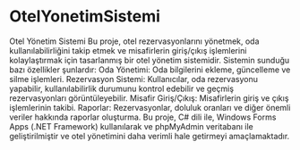 # OtelYonetimSistemi
 Otel Yönetim Sistemi  Bu proje, otel rezervasyonlarını yönetmek, oda kullanılabilirliğini takip etmek ve misafirlerin giriş/çıkış işlemlerini kolaylaştırmak için tasarlanmış bir otel yönetim sistemidir. Sistemin sunduğu bazı özellikler şunlardır:  Oda Yönetimi: Oda bilgilerini ekleme, güncelleme ve silme işlemleri. Rezervasyon Sistemi: Kullanıcılar, oda rezervasyonu yapabilir, kullanılabilirlik durumunu kontrol edebilir ve geçmiş rezervasyonları görüntüleyebilir. Misafir Giriş/Çıkış: Misafirlerin giriş ve çıkış işlemlerinin takibi. Raporlar: Rezervasyonlar, doluluk oranları ve diğer önemli veriler hakkında raporlar oluşturma. Bu proje,  C# dili ile, Windows Forms Apps (.NET Framework) kullanılarak ve phpMyAdmin veritabanı ile geliştirilmiştir ve otel yönetimini daha verimli hale getirmeyi amaçlamaktadır.
